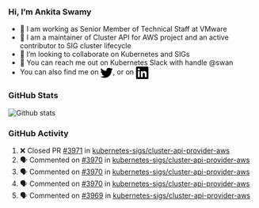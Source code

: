### Hi, I’m Ankita Swamy

- 💼 I am working as Senior Member of Technical Staff at VMware
- 👀 I am a maintainer of Cluster API for AWS project and an active contributor to SIG cluster lifecycle
- 💞️ I’m looking to collaborate on Kubernetes and SIGs
- 💬 You can reach me out on Kubernetes Slack with handle @swan
- You can also find me on <a href="https://twitter.com/SwamyAnkita" target="blank"><img align="center" src="https://raw.githubusercontent.com/Ankitasw/Ankitasw/master/svg/twitter.svg" alt="Ankitasw" height="25" width="25" color="#1DA1f2" /></a>, or on <a href="https://www.linkedin.com/in/Ankitaswamy/" target="blank"><img align="center" src="https://raw.githubusercontent.com/Ankitasw/Ankitasw/master/svg/linkedin.svg" alt="Ankitasw" height="25" width="25" /></a>

### GitHub Stats
![Github stats](https://github-readme-stats.vercel.app/api?username=Ankitasw&count_private=true&show_icons=true&theme=tokyonight)

### GitHub Activity 
<!--START_SECTION:activity-->
1. ❌ Closed PR [#3971](https://github.com/kubernetes-sigs/cluster-api-provider-aws/pull/3971) in [kubernetes-sigs/cluster-api-provider-aws](https://github.com/kubernetes-sigs/cluster-api-provider-aws)
2. 🗣 Commented on [#3970](https://github.com/kubernetes-sigs/cluster-api-provider-aws/issues/3970) in [kubernetes-sigs/cluster-api-provider-aws](https://github.com/kubernetes-sigs/cluster-api-provider-aws)
3. 🗣 Commented on [#3970](https://github.com/kubernetes-sigs/cluster-api-provider-aws/issues/3970) in [kubernetes-sigs/cluster-api-provider-aws](https://github.com/kubernetes-sigs/cluster-api-provider-aws)
4. 🗣 Commented on [#3970](https://github.com/kubernetes-sigs/cluster-api-provider-aws/issues/3970) in [kubernetes-sigs/cluster-api-provider-aws](https://github.com/kubernetes-sigs/cluster-api-provider-aws)
5. 🗣 Commented on [#3969](https://github.com/kubernetes-sigs/cluster-api-provider-aws/issues/3969) in [kubernetes-sigs/cluster-api-provider-aws](https://github.com/kubernetes-sigs/cluster-api-provider-aws)
<!--END_SECTION:activity-->
